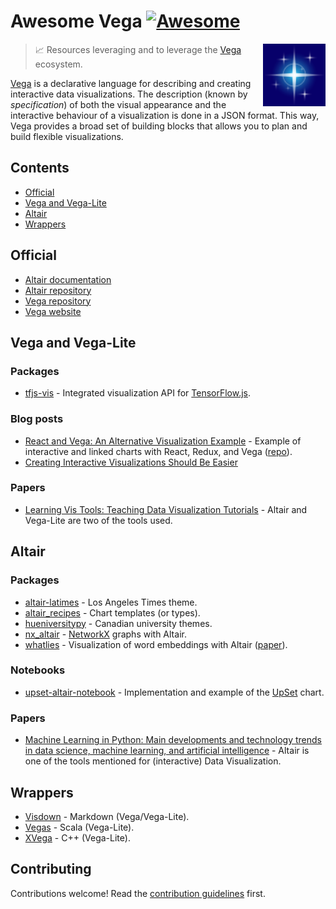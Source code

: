 # Awesome Vega [![Awesome](https://awesome.re/badge.svg)](https://awesome.re)

<!--lint disable double-link-->

[<img src="vega-project-logo.svg" align="right" width="100">](https://vega.github.io/)

> :chart_with_upwards_trend: Resources leveraging and to leverage the [Vega](https://vega.github.io/) ecosystem.

[Vega](https://vega.github.io/) is a declarative language for describing and creating interactive data visualizations. The description (known by _specification_) of both the visual appearance and the interactive behaviour of a visualization is done in a JSON format. This way, Vega provides a broad set of building blocks that allows you to plan and build flexible visualizations.

## Contents

- [Official](#official)
- [Vega and Vega-Lite](#vega-and-vega-lite)
- [Altair](#altair)
- [Wrappers](#wrappers)

## Official

- [Altair documentation](https://altair-viz.github.io/)
- [Altair repository](https://github.com/altair-viz/altair)
- [Vega repository](https://github.com/vega/vega)
- [Vega website](https://vega.github.io/)

<!--lint enable double-link-->

## Vega and Vega-Lite

### Packages

- [tfjs-vis](https://github.com/tensorflow/tfjs/tree/master/tfjs-vis) - Integrated visualization API for [TensorFlow.js](https://github.com/tensorflow/tfjs).

### Blog posts

- [React and Vega: An Alternative Visualization Example](https://medium.com/@pbesh/react-and-vega-an-alternative-visualization-example-cd76e07dc1cd) - Example of interactive and linked charts with React, Redux, and Vega ([repo](https://github.com/pbeshai/linked-highlighting-react-vega-redux)).
- [Creating Interactive Visualizations Should Be Easier](https://medium.com/visumd/creating-interactive-visualizations-should-be-easier-137212ef1fb1)

### Papers

- [Learning Vis Tools: Teaching Data Visualization Tutorials](https://arxiv.org/abs/1907.08796) - Altair and Vega-Lite are two of the tools used.

## Altair

### Packages

- [altair-latimes](https://github.com/datadesk/altair-latimes) - Los Angeles Times theme.
- [altair_recipes](https://github.com/piccolbo/altair_recipes) - Chart templates (or types).
- [hueniversitypy](https://github.com/UBC-MDS/hueniversitypy) - Canadian university themes.
- [nx_altair](https://github.com/Zsailer/nx_altair) - [NetworkX](https://networkx.org/) graphs with Altair.
- [whatlies](https://github.com/RasaHQ/whatlies) - Visualization of word embeddings with Altair ([paper](https://arxiv.org/abs/2009.02113)).

### Notebooks

- [upset-altair-notebook](https://github.com/hms-dbmi/upset-altair-notebook) - Implementation and example of the [UpSet](https://jku-vds-lab.at/tools/upset/) chart.

### Papers

- [Machine Learning in Python: Main developments and technology trends in data science, machine learning, and artificial intelligence](https://arxiv.org/abs/2002.04803) - Altair is one of the tools mentioned for (interactive) Data Visualization.

## Wrappers

- [Visdown](https://github.com/amitkaps/visdown) - Markdown (Vega/Vega-Lite).
- [Vegas](https://github.com/vegas-viz/Vegas) - Scala (Vega-Lite).
- [XVega](https://github.com/QuantStack/xvega) - C++ (Vega-Lite).

## Contributing

<!-- awesome-lint: https://github.com/sindresorhus/awesome-lint/blob/main/rules/toc.js#L15 -->
<!-- Forbid License, Licence and Contribute sections: https://github.com/sindresorhus/awesome-lint/pull/123 -->

Contributions welcome! Read the [contribution guidelines](contributing.md) first.
